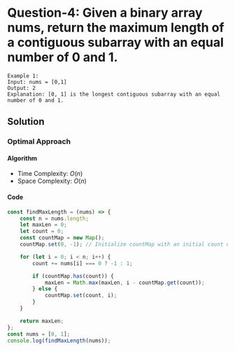 # Question-4: Given a binary array nums, return the maximum length of a contiguous subarray with an equal number of 0 and 1.
```
Example 1:
Input: nums = [0,1]
Output: 2
Explanation: [0, 1] is the longest contiguous subarray with an equal number of 0 and 1.
```


## Solution


### Optimal Approach


#### Algorithm


- Time Complexity: $O(n)$
- Space Complexity: $O(n)$


#### Code


```javascript
const findMaxLength = (nums) => {
    const n = nums.length;
    let maxLen = 0;
    let count = 0;
    const countMap = new Map();
    countMap.set(0, -1); // Initialize countMap with an initial count of 0 at index -1

    for (let i = 0; i < n; i++) {
        count += nums[i] === 0 ? -1 : 1;

        if (countMap.has(count)) {
            maxLen = Math.max(maxLen, i - countMap.get(count));
        } else {
            countMap.set(count, i);
        }
    }

    return maxLen;
};
const nums = [0, 1];
console.log(findMaxLength(nums));
```